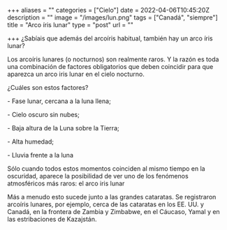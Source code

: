 +++
aliases = ""
categories = ["Cielo"]
date = 2022-04-06T10:45:20Z
description = ""
image = "/images/lun.png"
tags = ["Canadá", "siempre"]
title = "Arco íris lunar"
type = "post"
url = ""

+++
¿Sabíais que además del arcoíris habitual, también hay un arco íris lunar?

Los arcoíris lunares (o nocturnos) son realmente raros. Y la razón es toda una combinación de factores obligatorios que deben coincidir para que aparezca un arco iris lunar en el cielo nocturno.

¿Cuáles son estos factores?

\- Fase lunar, cercana a la luna llena;

\- Cielo oscuro sin nubes;

\- Baja altura de la Luna sobre la Tierra;

\- Alta humedad;

\- Lluvia frente a la luna

Sólo cuando todos estos momentos coinciden al mismo tiempo en la oscuridad, aparece la posibilidad de ver uno de los fenómenos atmosféricos más raros: el arco iris lunar

Más a menudo esto sucede junto a las grandes cataratas. Se registraron arcoíris lunares, por ejemplo, cerca de las cataratas en los EE. UU. y Canadá, en la frontera de Zambia y Zimbabwe, en el Cáucaso, Yamal y en las estribaciones de Kazajstán.